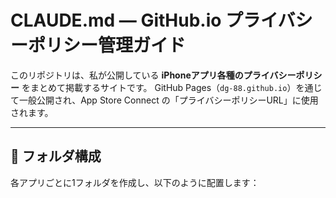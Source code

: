 # CLAUDE.md — GitHub.io プライバシーポリシー管理ガイド

このリポジトリは、私が公開している **iPhoneアプリ各種のプライバシーポリシー** をまとめて掲載するサイトです。
GitHub Pages（`dg-88.github.io`）を通じて一般公開され、App Store Connect の「プライバシーポリシーURL」に使用されます。

---

## 📁 フォルダ構成

各アプリごとに1フォルダを作成し、以下のように配置します：
